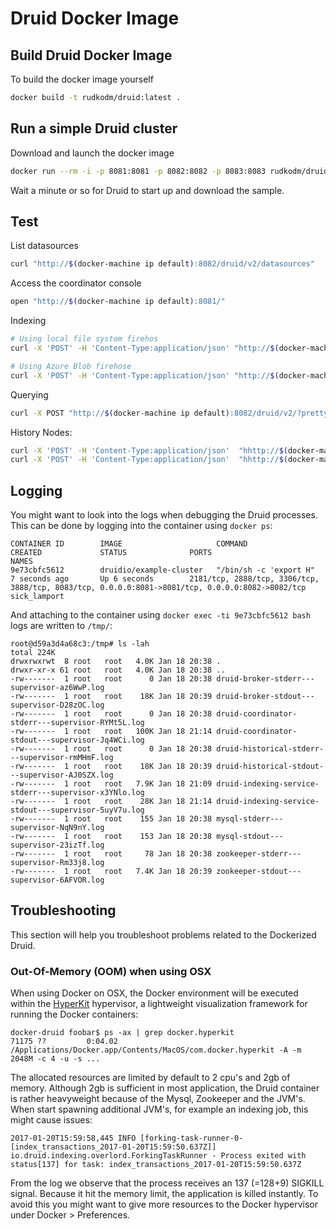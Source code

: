 # Druid Docker Image


## Build Druid Docker Image

To build the docker image yourself

```sh
docker build -t rudkodm/druid:latest .
```


## Run a simple Druid cluster

Download and launch the docker image

```sh
docker run --rm -i -p 8081:8081 -p 8082:8082 -p 8083:8083 rudkodm/druid:latest
```

Wait a minute or so for Druid to start up and download the sample.


## Test

List datasources
```sh
curl "http://$(docker-machine ip default):8082/druid/v2/datasources"
```

Access the coordinator console
```sh
open "http://$(docker-machine ip default):8081/"
```

Indexing
```sh
# Using local file system firehos
curl -X 'POST' -H 'Content-Type:application/json' "http://$(docker-machine ip default):8081/druid/indexer/v1/task" -d @quickstart/wikiticker-index-local.json

# Using Azure Blob firehose 
curl -X 'POST' -H 'Content-Type:application/json' "http://$(docker-machine ip default):8081/druid/indexer/v1/task" -d @quickstart/wikiticker-index-blob.json
```

Querying
 ```sh
 curl -X POST "http://$(docker-machine ip default):8082/druid/v2/?pretty" -H 'Content-Type:application/json' -d @quickstart/wikiticker-query-example.json
 ```

History Nodes:
```sh
curl -X 'POST' -H 'Content-Type:application/json'  "hhttp://$(docker-machine ip default):8083/druid/historical/v1/loadstatus"
curl -X 'POST' -H 'Content-Type:application/json'  "hhttp://$(docker-machine ip default):8083/druid/historical/v1/readiness"
```



## Logging

You might want to look into the logs when debugging the Druid processes. This can be done by logging into the container using `docker ps`:
```
CONTAINER ID        IMAGE                     COMMAND                  CREATED             STATUS              PORTS                                                                                                                      NAMES
9e73cbfc5612        druidio/example-cluster   "/bin/sh -c 'export H"   7 seconds ago       Up 6 seconds        2181/tcp, 2888/tcp, 3306/tcp, 3888/tcp, 8083/tcp, 0.0.0.0:8081->8081/tcp, 0.0.0.0:8082->8082/tcp    sick_lamport
```

And attaching to the container using `docker exec -ti 9e73cbfc5612 bash` logs are written to `/tmp/`:

```
root@d59a3d4a68c3:/tmp# ls -lah
total 224K
drwxrwxrwt  8 root   root   4.0K Jan 18 20:38 .
drwxr-xr-x 61 root   root   4.0K Jan 18 20:38 ..
-rw-------  1 root   root      0 Jan 18 20:38 druid-broker-stderr---supervisor-az6WwP.log
-rw-------  1 root   root    18K Jan 18 20:39 druid-broker-stdout---supervisor-D28zOC.log
-rw-------  1 root   root      0 Jan 18 20:38 druid-coordinator-stderr---supervisor-RYMt5L.log
-rw-------  1 root   root   100K Jan 18 21:14 druid-coordinator-stdout---supervisor-Jq4WCi.log
-rw-------  1 root   root      0 Jan 18 20:38 druid-historical-stderr---supervisor-rmMHmF.log
-rw-------  1 root   root    18K Jan 18 20:39 druid-historical-stdout---supervisor-AJ0SZX.log
-rw-------  1 root   root   7.9K Jan 18 21:09 druid-indexing-service-stderr---supervisor-x3YNlo.log
-rw-------  1 root   root    28K Jan 18 21:14 druid-indexing-service-stdout---supervisor-5uyV7u.log
-rw-------  1 root   root    155 Jan 18 20:38 mysql-stderr---supervisor-NqN9nY.log
-rw-------  1 root   root    153 Jan 18 20:38 mysql-stdout---supervisor-23izTf.log
-rw-------  1 root   root     78 Jan 18 20:38 zookeeper-stderr---supervisor-Rm33j8.log
-rw-------  1 root   root   7.4K Jan 18 20:39 zookeeper-stdout---supervisor-6AFVOR.log
```


## Troubleshooting

This section will help you troubleshoot problems related to the Dockerized Druid.

### Out-Of-Memory (OOM) when using OSX

When using Docker on OSX, the Docker environment will be executed within the [HyperKit](https://github.com/docker/hyperkit) hypervisor, a lightweight visualization framework for running the Docker containers:
```
docker-druid foobar$ ps -ax | grep docker.hyperkit
71175 ??         0:04.02 /Applications/Docker.app/Contents/MacOS/com.docker.hyperkit -A -m 2048M -c 4 -u -s ...
```

The allocated resources are limited by default to 2 cpu's and 2gb of memory. Although 2gb is sufficient in most application, the Druid container is rather heavyweight because of the Mysql, Zookeeper and the JVM's. When start spawning additional JVM's, for example an indexing job, this might cause issues:
```
2017-01-20T15:59:58,445 INFO [forking-task-runner-0-[index_transactions_2017-01-20T15:59:50.637Z]] io.druid.indexing.overlord.ForkingTaskRunner - Process exited with status[137] for task: index_transactions_2017-01-20T15:59:50.637Z
```
From the log we observe that the process receives an 137 (=128+9) SIGKILL signal. Because it hit the memory limit, the application is killed instantly. To avoid this you might want to give more resources to the Docker hypervisor under Docker > Preferences.
